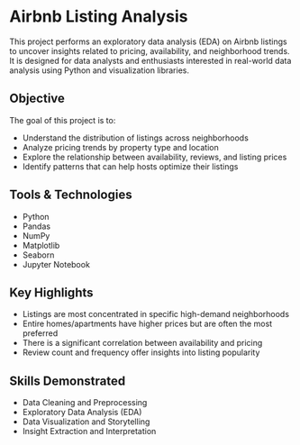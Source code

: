 # Airbnb Listing Analysis

This project performs an exploratory data analysis (EDA) on Airbnb listings to uncover insights related to pricing, availability, and neighborhood trends. It is designed for data analysts and enthusiasts interested in real-world data analysis using Python and visualization libraries.

## Objective

The goal of this project is to:
- Understand the distribution of listings across neighborhoods
- Analyze pricing trends by property type and location
- Explore the relationship between availability, reviews, and listing prices
- Identify patterns that can help hosts optimize their listings

## Tools & Technologies

- Python
- Pandas
- NumPy
- Matplotlib
- Seaborn
- Jupyter Notebook


## Key Highlights

- Listings are most concentrated in specific high-demand neighborhoods
- Entire homes/apartments have higher prices but are often the most preferred
- There is a significant correlation between availability and pricing
- Review count and frequency offer insights into listing popularity


## Skills Demonstrated

- Data Cleaning and Preprocessing
- Exploratory Data Analysis (EDA)
- Data Visualization and Storytelling
- Insight Extraction and Interpretation



